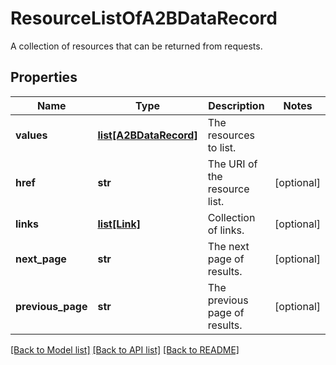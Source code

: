 # ResourceListOfA2BDataRecord

A collection of resources that can be returned from requests.

## Properties
Name | Type | Description | Notes
------------ | ------------- | ------------- | -------------
**values** | [**list[A2BDataRecord]**](A2BDataRecord.md) | The resources to list. | 
**href** | **str** | The URI of the resource list. | [optional] 
**links** | [**list[Link]**](Link.md) | Collection of links. | [optional] 
**next_page** | **str** | The next page of results. | [optional] 
**previous_page** | **str** | The previous page of results. | [optional] 

[[Back to Model list]](../README.md#documentation-for-models) [[Back to API list]](../README.md#documentation-for-api-endpoints) [[Back to README]](../README.md)


